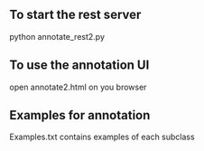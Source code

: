 ## To start the rest server

python annotate_rest2.py

## To use the annotation UI

open annotate2.html on you browser

## Examples for annotation

Examples.txt contains examples of each subclass
